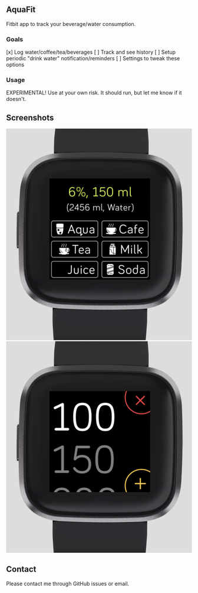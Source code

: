 ## AquaFit

Fitbit app to track your beverage/water consumption.

### Goals

[x] Log water/coffee/tea/beverages
[ ] Track and see history
[ ] Setup periodic "drink water" notification/reminders
[ ] Settings to tweak these options

### Usage

EXPERIMENTAL! Use at your own risk. It should run, but let me know if it doesn't.

## Screenshots

![Main Screen](/screenshots/main.png)
![Add Amount Screen](/screenshots/add_amount.png)

## Contact

Please contact me through GitHub issues or email.
